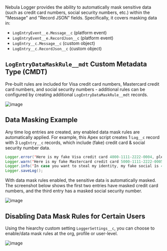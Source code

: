 Nebula Logger provides the ability to automatically mask sensitive data (such as credit card numbers, social security numbers, etc.) within the "Message" and "Record JSON" fields. Specifically, it covers masking data in:

-   `LogEntryEvent__e.Message__c` (platform event)
-   `LogEntryEvent__e.RecordJson__c` (platform event)
-   `LogEntry__c.Message__c` (custom object)
-   `LogEntry__c.RecordJson__c` (custom object)

## `LogEntryDataMaskRule__mdt` Custom Metadata Type (CMDT)

Pre-built rules are included for Visa credit card numbers, Mastercard credit card numbers, and social security numbers - additional rules can be configured by creating additional `LogEntryDataMaskRule__mdt` records.

![image](https://user-images.githubusercontent.com/1267157/132450774-e9dcf673-3c83-4d41-a47a-b002d8c3f0ce.png)

## Data Masking Example

Any time log entries are created, any enabled data mask rules are automatically applied. For example, this Apex script creates 1 `Log__c` record with 3 `LogEntry__c` records, which include (fake) credit card & social security number data.

```java
Logger.error('Here is my fake Visa credit card 4000-1111-2222-0004, please don\'t steal it').addTag('data masking rule').addTag('credit card masking');
Logger.warn('Here is my fake Mastercard credit card 5000-1111-2222-0005, please don\'t steal it').addTag('data masking rule').addTag('credit card masking');
Logger.info('In case you want to steal my identity, my fake social is 400-11-9999, thanks', currentUser).addTag('data masking rule').addTag('an informational tag');
Logger.saveLog();
```

With data mask rules enabled, the sensitive data is automatically masked. The screenshot below shows the first two entries have masked credit card numbers, and the third entry has a masked social security number.

![image](https://user-images.githubusercontent.com/1267157/132449528-4ea453ba-3d60-48ea-85ee-31e73b7befaa.png)

## Disabling Data Mask Rules for Certain Users

Using the hiearchy custom setting `LoggerSettings__c`, you can choose to enable/data mask rules at the org, profile or user-level.

![image](https://user-images.githubusercontent.com/1267157/130894194-d4cc14f2-265d-4ef9-bb48-ae1e53154a2d.png)
